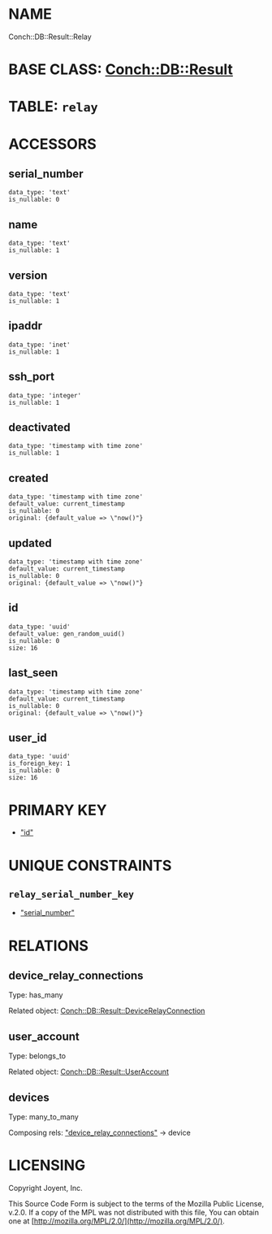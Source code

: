 # NAME

Conch::DB::Result::Relay

# BASE CLASS: [Conch::DB::Result](../modules/Conch%3A%3ADB%3A%3AResult)

# TABLE: `relay`

# ACCESSORS

## serial\_number

```
data_type: 'text'
is_nullable: 0
```

## name

```
data_type: 'text'
is_nullable: 1
```

## version

```
data_type: 'text'
is_nullable: 1
```

## ipaddr

```
data_type: 'inet'
is_nullable: 1
```

## ssh\_port

```
data_type: 'integer'
is_nullable: 1
```

## deactivated

```
data_type: 'timestamp with time zone'
is_nullable: 1
```

## created

```
data_type: 'timestamp with time zone'
default_value: current_timestamp
is_nullable: 0
original: {default_value => \"now()"}
```

## updated

```
data_type: 'timestamp with time zone'
default_value: current_timestamp
is_nullable: 0
original: {default_value => \"now()"}
```

## id

```
data_type: 'uuid'
default_value: gen_random_uuid()
is_nullable: 0
size: 16
```

## last\_seen

```
data_type: 'timestamp with time zone'
default_value: current_timestamp
is_nullable: 0
original: {default_value => \"now()"}
```

## user\_id

```
data_type: 'uuid'
is_foreign_key: 1
is_nullable: 0
size: 16
```

# PRIMARY KEY

- ["id"](#id)

# UNIQUE CONSTRAINTS

## `relay_serial_number_key`

- ["serial\_number"](#serial_number)

# RELATIONS

## device\_relay\_connections

Type: has\_many

Related object: [Conch::DB::Result::DeviceRelayConnection](../modules/Conch%3A%3ADB%3A%3AResult%3A%3ADeviceRelayConnection)

## user\_account

Type: belongs\_to

Related object: [Conch::DB::Result::UserAccount](../modules/Conch%3A%3ADB%3A%3AResult%3A%3AUserAccount)

## devices

Type: many\_to\_many

Composing rels: ["device\_relay\_connections"](#device_relay_connections) -> device

# LICENSING

Copyright Joyent, Inc.

This Source Code Form is subject to the terms of the Mozilla Public License,
v.2.0. If a copy of the MPL was not distributed with this file, You can obtain
one at [http://mozilla.org/MPL/2.0/](http://mozilla.org/MPL/2.0/).

